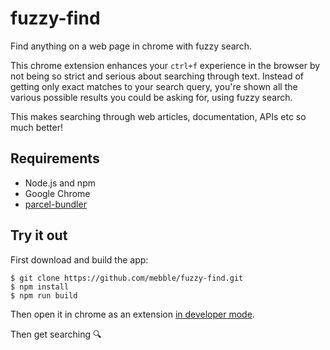 # fuzzy-find
Find anything on a web page in chrome with fuzzy search.

This chrome extension enhances your `ctrl+f` experience in the browser by not being so strict and serious about searching through text. Instead of getting only exact matches to your search query, you're shown all the various possible results you could be asking for, using fuzzy search.

This makes searching through web articles, documentation, APIs etc so much better!

## Requirements
- Node.js and npm
- Google Chrome
- [parcel-bundler](https://www.npmjs.com/package/parcel-bundler)

## Try it out
First download and build the app:
```
$ git clone https://github.com/mebble/fuzzy-find.git
$ npm install
$ npm run build
```
Then open it in chrome as an extension [in developer mode](https://developer.chrome.com/extensions/getstarted#unpacked).

Then get searching :mag:
